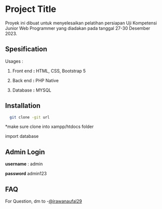 
# Project Title

Proyek ini dibuat untuk menyelesaikan pelatihan persiapan Uji Kompetensi Junior Web Programmer yang diadakan pada tanggal 27-30 Desember 2023.

## Spesification

Usages :

1. Front end
**:** HTML, CSS, Bootstrap 5

2. Back end
**:** PHP Native

3. Database
**:** MYSQL


## Installation

```bash
  git clone -git url
```
*make sure clone into xampp/htdocs folder

import database

## Admin Login
**username** : admin

**password** admin123
## FAQ
For Question, dm to -[@irawanaufal29](https://www.instagram.com/irawanaufal29/)

